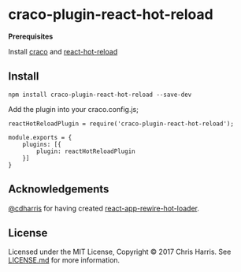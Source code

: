 # craco-plugin-react-hot-reload

**Prerequisites**

Install [craco](https://github.com/sharegate/craco) and [react-hot-reload](https://github.com/gaearon/react-hot-loader)

## Install

```
npm install craco-plugin-react-hot-reload --save-dev
```

Add the plugin into your craco.config.js;
```
reactHotReloadPlugin = require('craco-plugin-react-hot-reload');

module.exports = {
    plugins: [{
        plugin: reactHotReloadPlugin
    }]
}
```

## Acknowledgements

[@cdharris](https://github.com/cdharris) for having created [react-app-rewire-hot-loader](https://github.com/cdharris/react-app-rewire-hot-loader).

## License

Licensed under the MIT License, Copyright ©️ 2017 Chris Harris. See [LICENSE.md](LICENSE.md) for more information.
